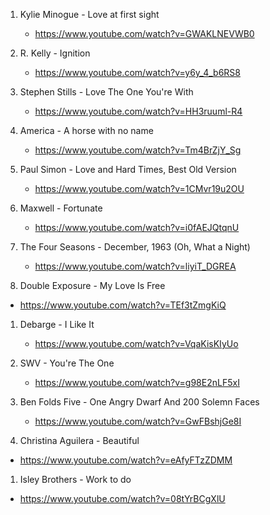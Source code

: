 1. Kylie Minogue - Love at first sight
    - https://www.youtube.com/watch?v=GWAKLNEVWB0

1. R. Kelly - Ignition
    - https://www.youtube.com/watch?v=y6y_4_b6RS8

1. Stephen Stills - Love The One You're With
    - https://www.youtube.com/watch?v=HH3ruuml-R4

1. America - A horse with no name
    - https://www.youtube.com/watch?v=Tm4BrZjY_Sg

1. Paul Simon - Love and Hard Times, Best Old Version
    - https://www.youtube.com/watch?v=1CMvr19u2OU

1. Maxwell - Fortunate
    - https://www.youtube.com/watch?v=i0fAEJQtqnU

1. The Four Seasons - December, 1963 (Oh, What a Night)
    - https://www.youtube.com/watch?v=liyiT_DGREA

1. Double Exposure - My Love Is Free
  - https://www.youtube.com/watch?v=TEf3tZmgKiQ

1. Debarge - I Like It
    - https://www.youtube.com/watch?v=VqaKisKIyUo

1. SWV - You're The One
    - https://www.youtube.com/watch?v=g98E2nLF5xI

1. Ben Folds Five - One Angry Dwarf And 200 Solemn Faces
    - https://www.youtube.com/watch?v=GwFBshjGe8I

1. Christina Aguilera - Beautiful
  - https://www.youtube.com/watch?v=eAfyFTzZDMM

1. Isley Brothers - Work to do
  - https://www.youtube.com/watch?v=08tYrBCgXlU
